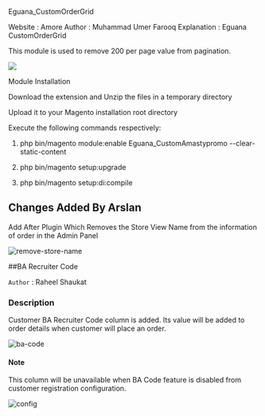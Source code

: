 Eguana_CustomOrderGrid

Website : Amore
Author : Muhammad Umer Farooq
Explanation : Eguana CustomOrderGrid

This module is used to remove 200 per page value from pagination.

![](https://i.ibb.co/GtVzFmj/ordergridpagination.png)

Module Installation

Download the extension and Unzip the files in a temporary directory

Upload it to your Magento installation root directory

Execute the following commands respectively:

1.  php bin/magento module:enable Eguana_CustomAmastypromo --clear-static-content

2.  php bin/magento setup:upgrade

3.  php bin/magento setup:di:compile

## Changes Added By Arslan

Add After Plugin Which Removes the Store View Name from the information of order in the Admin Panel

![remove-store-name](https://nimbus-screenshots.s3.amazonaws.com/s/7ad19141cd81592911a6f1b8a6ae534d.png)

##BA Recruiter Code

`Author` : Raheel Shaukat

### Description

Customer BA Recruiter Code column is added. Its value will be added to order details when customer will place an order.

![ba-code](https://nimbus-screenshots.s3.amazonaws.com/s/aa48b62f1de1bd9f8f01168d2adae81b.png)

#### Note

This column will be unavailable when BA Code feature is disabled from customer registration configuration.

![config](https://nimbus-screenshots.s3.amazonaws.com/s/eae4d2ed25eab601c331b19589260f60.png)
